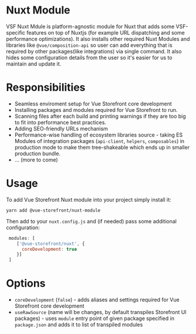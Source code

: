 # Nuxt Module

VSF Nuxt Mdule is platform-agnostic module for Nuxt that adds some VSF-specific features on top of Nuxtjs (for example URL dispatching and some performance optimizations). It also installs other required Nuxt Modules and libraries like `@vue/composition-api` so user can add everything that is required by other packages(like integrations) via single command. It also hides some configuration details from the user so it's easier for us to maintain and update it.

# Responsibilities

- Seamless enviroment setup for Vue Storefront core development
- Installing packages and modules required for Vue Storefront to run.
- Scanning files after each build and printing warnings if they are too big to fit into performance best practices.
- Adding SEO-friendly URLs mechanism
- Performance-wise handling of ecosystem libraries source - taking ES Modules of integration packages (`api-client`, `helpers`, `composables`) in production mode to make them tree-shakeable which ends up in smaller production bundle.
- ... (more to come)

# Usage

To add Vue Storefront Nuxt module into your project simply install it:
```
yarn add @vue-storefront/nuxt-module
```
Then add to your `nuxt.config.js` and (if needed) pass some additional configuration:
```js
 modules: [
    ['@vue-storefront/nuxt', {
      coreDevelopment: true
    }]
 ]
```

# Options

- `coreDevelopment` (`false`) - adds aliases and settings required for Vue Storefront core development
- `useRawSource` (name will be changes, by default transpiles Storefront UI packages) - uses `module` entry point of given package specified in `package.json` and adds it to list of transpiled modules